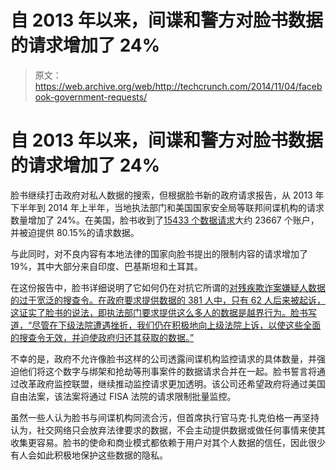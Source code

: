 # 自 2013 年以来，间谍和警方对脸书数据的请求增加了 24%

> 原文：<https://web.archive.org/web/http://techcrunch.com/2014/11/04/facebook-government-requests/>

# 自 2013 年以来，间谍和警方对脸书数据的请求增加了 24%

脸书继续打击政府对私人数据的搜索，但根据脸书新的政府请求报告，从 2013 年下半年到 2014 年上半年，当地执法部门和美国国家安全局等联邦间谍机构的请求数量增加了 24%。在美国，脸书收到了[15433 个数据请求](https://web.archive.org/web/20220704072024/https://govtrequests.facebook.com/)大约 23667 个账户，并被迫提供 80.15%的请求数据。

与此同时，对不良内容有本地法律的国家向脸书提出的限制内容的请求增加了 19%，其中大部分来自印度、巴基斯坦和土耳其。

在这份报告中，脸书详细说明了它如何仍在对抗它所谓的[对残疾欺诈案嫌疑人数据的过于宽泛的搜查令。在政府要求提供数据的 381 人中，只有 62 人后来被起诉，这证实了脸书的说法，即执法部门要求提供这么多人的数据是越界行为。脸书写道，“尽管在下级法院遭遇挫折，我们仍在积极地向上级法院上诉，以使这些全面的搜查令无效，并迫使政府归还其获取的数据。”](https://web.archive.org/web/20220704072024/https://beta.techcrunch.com/2014/06/26/facebook-search-warrant-disclosure-reveals-scope-of-government-requests/)

不幸的是，政府不允许像脸书这样的公司透露间谍机构监控请求的具体数量，并强迫他们将这个数字与绑架和抢劫等刑事案件的数据请求合并在一起。脸书誓言将通过改革政府监控联盟，继续推动监控请求更加透明。该公司还希望政府将通过美国自由法案，该法案将通过 FISA 法院的请求限制批量监控。

虽然一些人认为脸书与间谍机构同流合污，但首席执行官马克·扎克伯格一再坚持认为，社交网络只会放弃法律要求的数据，不会主动提供数据或做任何事情来使其收集更容易。脸书的使命和商业模式都依赖于用户对其个人数据的信任，因此很少有人会如此积极地保护这些数据的隐私。